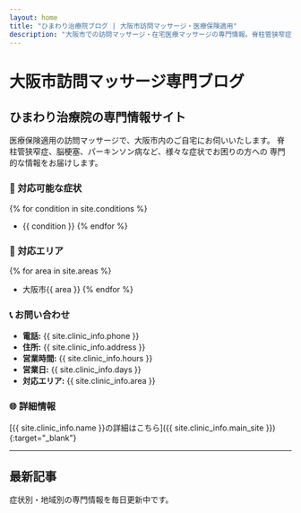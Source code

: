 ```yaml
---
layout: home
title: "ひまわり治療院ブログ | 大阪市訪問マッサージ・医療保険適用"
description: "大阪市での訪問マッサージ・在宅医療マッサージの専門情報。脊柱管狭窄症、脳梗塞、パーキンソン病など各種傷病の症状改善事例、予防法、よくある質問を専門家が解説。医療保険適用で安心の在宅ケア。"
---
```


# 大阪市訪問マッサージ専門ブログ

## ひまわり治療院の専門情報サイト

医療保険適用の訪問マッサージで、大阪市内のご自宅にお伺いいたします。
脊柱管狭窄症、脳梗塞、パーキンソン病など、様々な症状でお困りの方への
専門的な情報をお届けします。

### 🏥 対応可能な症状

{% for condition in site.conditions %}
- {{ condition }}
{% endfor %}

### 📍 対応エリア

{% for area in site.areas %}
- 大阪市{{ area }}
{% endfor %}

### 📞 お問い合わせ

- **電話:** {{ site.clinic_info.phone }}
- **住所:** {{ site.clinic_info.address }}
- **営業時間:** {{ site.clinic_info.hours }}
- **営業日:** {{ site.clinic_info.days }}
- **対応エリア:** {{ site.clinic_info.area }}

### 🌐 詳細情報

[{{ site.clinic_info.name }}の詳細はこちら]({{ site.clinic_info.main_site }}){:target="_blank"}

---

## 最新記事

症状別・地域別の専門情報を毎日更新中です。